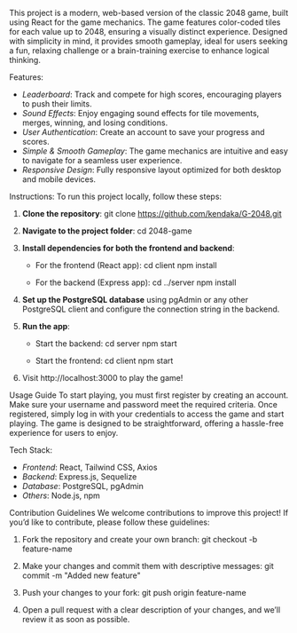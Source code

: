 This project is a modern, web-based version of the classic 2048 game, built using React for the game mechanics. The game features color-coded tiles for each value up to 2048, 
ensuring a visually distinct experience. Designed with simplicity in mind, it provides smooth gameplay, ideal for users seeking a fun, relaxing challenge or a brain-training 
exercise to enhance logical thinking.

Features:
- *Leaderboard*: Track and compete for high scores, encouraging players to push their limits.
- *Sound Effects*: Enjoy engaging sound effects for tile movements, merges, winning, and losing conditions.
- *User Authentication*: Create an account to save your progress and scores.
- *Simple & Smooth Gameplay*: The game mechanics are intuitive and easy to navigate for a seamless user experience.
- *Responsive Design*: Fully responsive layout optimized for both desktop and mobile devices.

Instructions:
To run this project locally, follow these steps:

1. **Clone the repository**:
   git clone https://github.com/kendaka/G-2048.git

2. **Navigate to the project folder**:
   cd 2048-game

3. **Install dependencies for both the frontend and backend**:
   - For the frontend (React app):
     cd client
     npm install

   - For the backend (Express app):
     cd ../server
     npm install

4. **Set up the PostgreSQL database** using pgAdmin or any other PostgreSQL client and configure the connection string in the backend.

5. **Run the app**:
   - Start the backend:
     cd server
     npm start

   - Start the frontend:
     cd client
     npm start
     
6. Visit http://localhost:3000 to play the game!

Usage Guide
To start playing, you must first register by creating an account. Make sure your username and password meet the required criteria. Once registered, 
simply log in with your credentials to access the game and start playing. The game is designed to be straightforward, offering a hassle-free experience for users to enjoy.

Tech Stack:
- *Frontend*: React, Tailwind CSS, Axios
- *Backend*: Express.js, Sequelize
- *Database*: PostgreSQL, pgAdmin
- *Others*: Node.js, npm

Contribution Guidelines
We welcome contributions to improve this project! If you’d like to contribute, please follow these guidelines:

1. Fork the repository and create your own branch:
   git checkout -b feature-name

2. Make your changes and commit them with descriptive messages:
   git commit -m "Added new feature"

3. Push your changes to your fork:
   git push origin feature-name

4. Open a pull request with a clear description of your changes, and we’ll review it as soon as possible.


